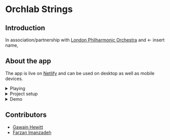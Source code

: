 # Orchlab Strings

## Introduction
In association/partnership with [London Philharmonic Orchestra](https://lpo.org.uk/) and []()<- insert name, 

## About the app

The app is live on [Netlify](https://orchlab-strings.netlify.app/) and can be used on desktop as well as mobile devices. 

<details>
<summary>Playing</summary>
<br> 
To play use the keyboard keys (INSERT KEYS HERE) and the mouse

<br>
</details>

<details>
<summary>Project setup</summary>
<br>
  ```
npm install
```

### Compiles and hot-reloads for development
```
npm run serve
```

### Compiles and minifies for production
```
npm run build
```

### Lints and fixes files
```
npm run lint
```

### Customize configuration
See [Configuration Reference](https://cli.vuejs.org/config/).


### Sounds

This project uses sounds from https://freesound.org/people/MTG/ and the following is the text from their samples. 

Recorded in the context of the good-sounds.org project from the Music Technology Group, Universitat Pompeu Fabra, Barcelona.
Part of the Good-sounds dataset of monophonic instrumental sounds.

It has also used this sound https://freesound.org/people/smoseson/sounds/48024/

And this one https://freesound.org/people/tim.kahn/packs/2680/

http://mta.me/ has an example of crediting
</details>

<details>
<summary>Demo</summary>

## Home page
![Home page](./public/home-page.png)

## Play page
![Play page](./public/play-page.png)

## Settings page
![Settings page](./public/settings-page.png)

</details>

## Contributors
- [Gawain Hewitt](https://gawainhewitt.co.uk/||https://www.linkedin.com/in/gawainhewitt/||https://github.com/gawainhewitt)
- [Farzan Imanzadeh](https://www.linkedin.com/in/farzan-imanzadeh-079a95a3/||https://github.com/Farzan-I)
